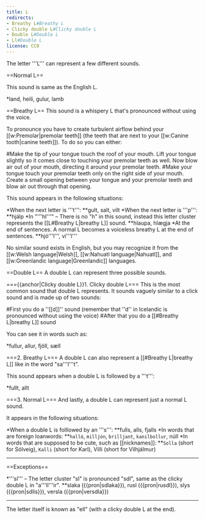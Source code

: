 ```yaml
---
title: L
redirects:
- Breathy L#Breathy L
- Clicky double L#Clicky double L
- Double L#Double L
- Ll#Double L
license: CC0
---
```


The letter '''L''' can represent a few different sounds.

==Normal L==

This sound is same as the English L.

*land, heili, gulur, lamb

==Breathy L==
This sound is a whispery L that's pronounced without using the voice.

To pronounce you have to create turbulent airflow behind your [[w:Premolar|premolar teeth]] (the teeth that are next to your [[w:Canine tooth|canine teeth]]). To do so you can either:

#Make the tip of your tongue touch the roof of your mouth. Lift your tongue slightly so it comes close to touching your premolar teeth as well. Now blow air out of your mouth, directing it around your premolar teeth.
#Make your tongue touch your premolar teeth only on the right side of your mouth. Create a small opening between your tongue and your premolar teeth and blow air out through that opening.

This sound appears in the following situations:

*When the next letter is '''t''':
**gult, salt, vilt
*When the next letter is '''p''':
**hjálp
*In "'''hl'''" – There is no "h" in this sound, instead this letter cluster represents the [[L#Breathy L|breathy L]] sound.
**hlaupa, hlægja
*At the end of sentences. A normal L becomes a voiceless breathy L at the end of sentences.
**hjó'''l''', vi'''l'''

No similar sound exists in English, but you may recognize it from the [[w:Welsh language|Welsh]], [[w:Nahuatl language|Nahuatl]], and [[w:Greenlandic language|Greenlandic]] languages.

==Double L==
A double L can represent three possible sounds.

==={{anchor|Clicky double L}}1. Clicky double L===
This is the most common sound that double L represents. It sounds vaguely similar to a click sound and is made up of two sounds:

#First you do a ''[[d]]'' sound (remember that ''d'' in Icelandic is pronounced without using the voice)
#After that you do a [[#Breathy L|breathy L]] sound

You can see it in words such as:

*fullur, allur, fjöll, sæll

===2. Breathy L===
A double L can also represent a [[#Breathy L|breathy L]] like in the word "sa'''l'''t".

This sound appears when a double L is followed by a '''t''':

*fullt, allt

===3. Normal L===
And lastly, a double L can represent just a normal L sound.

It appears in the following situations:

*When a double L is folllowed by an '''s''':
**fulls, alls, fjalls
*In words that are foreign loanwords:
**`halló`, `milljón`, `brilljant`, `kanilbollur`, núll
*In words that are supposed to be cute, such as [[nicknames]]:
**`Solla` (short for Sólveig), `Kalli` (short for Karl), Villi (short for Vilhjálmur)

***

==Exceptions==

*'''sl''' – The letter cluster "sl" is pronounced "sdl", same as the clicky double L in "a'''ll'''ir".
**slaka ({{pron|sdlaka}}), rusl ({{pron|rusdl}}), slys ({{pron|sdlis}}), versla ({{pron|versdla}})

***

The letter itself is known as "ell" (with a clicky double L at the end).

